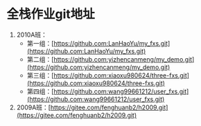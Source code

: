# 全栈作业git地址

1. 2010A班：
   - 第一组：[https://github.com:LanHaoYu/my_fxs.git](https://github.com:LanHaoYu/my_fxs.git)
   - 第二组：[https://github.com:yizhencanmeng/my_demo.git](https://github.com:yizhencanmeng/my_demo.git)
   - 第三组：[https://github.com:xiaoxu980624/three-fxs.git](https://github.com:xiaoxu980624/three-fxs.git)
   - 第四组：[https://github.com:wang99661212/user_fxs.git](https://github.com:wang99661212/user_fxs.git)
3. 2009A班：[https://gitee.com/fenghuanb2/h2009.git](https://gitee.com/fenghuanb2/h2009.git)
